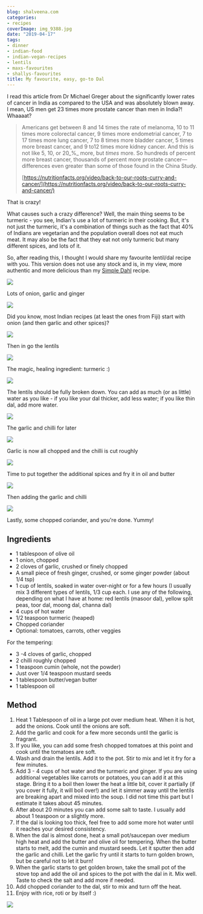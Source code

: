 ```yaml
---
blog: shalveena.com
categories:
- recipes
coverImage: img_9388.jpg
date: "2019-04-17"
tags:
- dinner
- indian-food
- indian-vegan-recipes
- lentils
- maxs-favourites
- shallys-favourites
title: My favourite, easy, go-to Dal
---
```


I read this article from Dr Michael Greger about the significantly lower rates of cancer in India as compared to the USA and was absolutely blown away.  
I mean, US men get 23 times more prostate cancer than men in India?! Whaaaat?

>   
> Americans get between 8 and 14 times the rate of melanoma, 10 to 11 times more colorectal cancer, 9 times more endometrial cancer, 7 to 17 times more lung cancer, 7 to 8 times more bladder cancer, 5 times more breast cancer, and 9 to12 times more kidney cancer. And this is not like 5, 10, or 20_%_ more, but _times_ more. So hundreds of percent more breast cancer, thousands of percent more prostate cancer—differences even greater than some of those found in the China Study.
> 
>   
> [https://nutritionfacts.org/video/back-to-our-roots-curry-and-cancer/](https://nutritionfacts.org/video/back-to-our-roots-curry-and-cancer/)

That is crazy!  
  
What causes such a crazy difference? Well, the main thing seems to be turmeric - you see, Indian's use a lot of turmeric in their cooking. But, it's not just the turmeric, it's a combination of things such as the fact that 40% of Indians are vegetarian and the population overall does not eat much meat. It may also be the fact that they eat not only turmeric but many different spices, and lots of it.  
  
So, after reading this, I thought I would share my favourite lentil/dal recipe with you. This version does not use any stock and is, in my view, more authentic and more delicious than my [Simple Dahl](https://shalveena.com/2018/08/26/dahl-indian-lentil-soup/) recipe.

![](images/2019-01-16-17.28.35.jpg)

Lots of onion, garlic and ginger

![](images/2019-01-16-17.44.12.jpg)

Did you know, most Indian recipes (at least the ones from Fiji) start with onion (and then garlic and other spices)?

![](images/2019-01-16-17.49.54.jpg)

Then in go the lentils

![](images/2019-01-16-17.51.49.jpg)

The magic, healing ingredient: turmeric :)

![](images/2019-01-16-19.00.12.jpg)

The lentils should be fully broken down. You can add as much (or as little) water as you like - if you like your dal thicker, add less water; if you like thin dal, add more water.

![](images/2019-01-16-17.44.42.jpg)

The garlic and chilli for later

![](images/2019-01-16-17.57.23.jpg)

Garlic is now all chopped and the chilli is cut roughly

![](images/2019-01-16-18.57.08.jpg)

Time to put together the additional spices and fry it in oil and butter

![](images/2019-01-16-19.02.12.jpg)

Then adding the garlic and chilli

![](images/2019-01-16-19.04.16.jpg)

Lastly, some chopped coriander, and you're done. Yummy!

## Ingredients

- 1 tablespoon of olive oil
- 1 onion, chopped
- 2 cloves of garlic, crushed or finely chopped
- A small piece of fresh ginger, crushed, or some ginger powder (about 1/4 tsp)
- 1 cup of lentils, soaked in water over-night or for a few hours (I usually mix 3 different types of lentils, 1/3 cup each. I use any of the following, depending on what I have at home: red lentils (masoor dal), yellow split peas, toor dal, moong dal, channa dal)
- 4 cups of hot water
- 1/2 teaspoon turmeric (heaped)
- Chopped coriander
- Optional: tomatoes, carrots, other veggies

For the tempering:

- 3 -4 cloves of garlic, chopped
- 2 chilli roughly chopped
- 1 teaspoon cumin (whole, not the powder)
- Just over 1/4 teaspoon mustard seeds
- 1 tablespoon butter/vegan butter
- 1 tablespoon oil

## Method

1. Heat 1 Tablespoon of oil in a large pot over medium heat. When it is hot, add the onions. Cook until the onions are soft.
2. Add the garlic and cook for a few more seconds until the garlic is fragrant.
3. If you like, you can add some fresh chopped tomatoes at this point and cook until the tomatoes are soft.
4. Wash and drain the lentils. Add it to the pot. Stir to mix and let it fry for a few minutes.
5. Add 3 - 4 cups of hot water and the turmeric and ginger. If you are using additional vegetables like carrots or potatoes, you can add it at this stage. Bring it to a boil then lower the heat a little bit, cover it partially (if you cover it fully, it will boil over!) and let it simmer away until the lentils are breaking apart and mixed into the soup. I did not time this part but I estimate it takes about 45 minutes.
6. After about 20 minutes you can add some salt to taste. I usually add about 1 teaspoon or a slightly more.
7. If the dal is looking too thick, feel free to add some more hot water until it reaches your desired consistency.
8. When the dal is almost done, heat a small pot/saucepan over medium high heat and add the butter and olive oil for tempering. When the butter starts to melt, add the cumin and mustard seeds. Let it sputter then add the garlic and chilli. Let the garlic fry until it starts to turn golden brown, but be careful not to let it burn!
9. When the garlic starts to get golden brown, take the small pot of the stove top and add the oil and spices to the pot with the dal in it. Mix well. Taste to check the salt and add more if needed.
10. Add chopped coriander to the dal, stir to mix and turn off the heat.
11. Enjoy with rice, roti or by itself :)

![](images/img_9389.jpg)